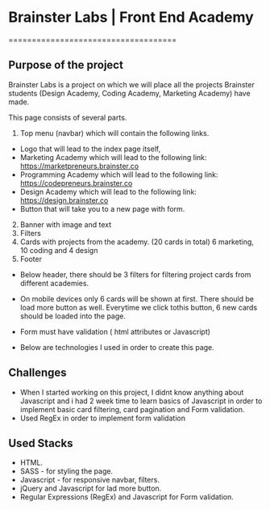 # Brainster Labs | Front End Academy

====================================

## Purpose of the project

Brainster Labs is a project on which we will place all the projects Brainster students (Design Academy, Coding Academy, Marketing Academy) have made.

This page consists of several parts.

1. Top menu (navbar) which will contain the following links.

- Logo that will lead to the index page itself,
- Marketing Academy which will lead to the following link:
  https://marketpreneurs.brainster.co
- Programming Academy which will lead to the following link:
  https://codepreneurs.brainster.co
- Design Academy which will lead to the following link:
  https://design.brainster.co
- Button that will take you to a new page with form.

2. Banner with image and text
3. Filters
4. Cards with projects from the academy. (20 cards in total) 6 marketing, 10 coding and 4 design
5. Footer

- Below header, there should be 3 filters for filtering project cards from different academies.

- On mobile devices only 6 cards will be shown at first. There should be load more button as well. Everytime we click tothis button, 6 new cards should be loaded into the page.

- Form must have validation ( html attributes or Javascript)

- Below are technologies I used in order to create this page.

## Challenges

- When I started working on this project, I didnt know anything about Javascript and i had 2 week time to learn basics of Javascript in order to implement basic card filtering, card pagination and Form validation.
- Used RegEx in order to implement form validation

## Used Stacks

- HTML.
- SASS - for styling the page.
- Javascript - for responsive navbar, filters.
- jQuery and Javascript for lad more button.
- Regular Expressions (RegEx) and Javascript for Form validation.
